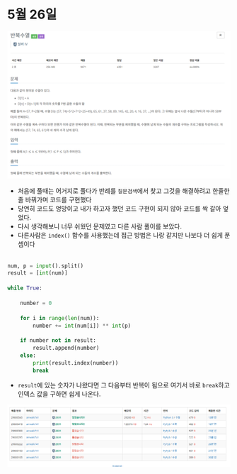 # 5월 26일

[![image-20210526223346145](README.assets/image-20210526223346145.png)](https://www.acmicpc.net/problem/2331)



- 처음에 풀때는 어거지로 풀다가 반례를 `질문검색`에서 찾고 그것을 해결하려고 한줄한줄 바꿔가며 코드를 구현했다
- 당연히 코드도 엉망이고 내가 하고자 했던 코드 구현이 되지 않아 코드를 싹 갈아 엎었다.
- 다시 생각해보니 너무 쉬웠던 문제였고 다른 사람 풀이를 보았다.
- 다른사람은 `index()` 함수를 사용했는데 접근 방법은 나랑 같지만 나보다 더 쉽게 푼 셈이다



```python

num, p = input().split()
result = [int(num)]

while True:

    number = 0

    for i in range(len(num)):
        number += int(num[i]) ** int(p)

    if number not in result:
        result.append(number)
    else:
        print(result.index(number))
        break
```



- `result`에 있는 숫자가 나왔다면 그 다음부터 반복이 됨으로 여기서 바로 `break`하고 인덱스 값을 구하면 쉽게 나온다.



![image-20210526224547389](README.assets/image-20210526224547389.png)